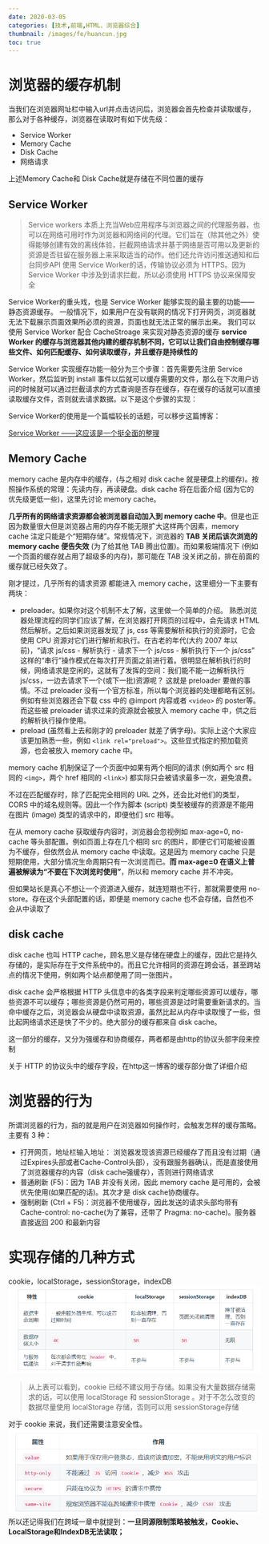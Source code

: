 ```yaml
---
date: 2020-03-05
categories: [技术,前端,HTML、浏览器综合]
thumbnail: /images/fe/huancun.jpg
toc: true
---
```


# 浏览器的缓存机制
<!--more-->
当我们在浏览器网址栏中输入url并点击访问后，浏览器会首先检查并读取缓存，那么对于各种缓存，浏览器在读取时有如下优先级：

- Service Worker
- Memory Cache
- Disk Cache
- 网络请求

上述Memory Cache和 Disk Cache就是存储在不同位置的缓存

## Service Worker

> Service workers 本质上充当Web应用程序与浏览器之间的代理服务器，也可以在网络可用时作为浏览器和网络间的代理。它们旨在（除其他之外）使得能够创建有效的离线体验，拦截网络请求并基于网络是否可用以及更新的资源是否驻留在服务器上来采取适当的动作。他们还允许访问推送通知和后台同步API
> 使用 Service Worker的话，传输协议必须为 HTTPS。因为 Service Worker 中涉及到请求拦截，所以必须使用 HTTPS 协议来保障安全

Service Worker的重头戏，也是 Service Worker 能够实现的最主要的功能——静态资源缓存。
一般情况下，如果用户在没有联网的情况下打开网页，浏览器就无法下载展示页面效果所必须的资源，页面也就无法正常的展示出来。
我们可以使用 Service Worker 配合 CacheStroage 来实现对静态资源的缓存
**service Worker 的缓存与浏览器其他内建的缓存机制不同，它可以让我们自由控制缓存哪些文件、如何匹配缓存、如何读取缓存，并且缓存是持续性的**

Service Worker 实现缓存功能一般分为三个步骤：首先需要先注册 Service Worker，然后监听到 install 事件以后就可以缓存需要的文件，那么在下次用户访问的时候就可以通过拦截请求的方式查询是否存在缓存，存在缓存的话就可以直接读取缓存文件，否则就去请求数据。以下是这个步骤的实现：

Service Worker的使用是一个篇幅较长的话题，可以移步这篇博客：

[Service Worker ——这应该是一个挺全面的整理](https://blog.csdn.net/huangpb123/article/details/89498418)

## Memory Cache
memory cache 是内存中的缓存，(与之相对 disk cache 就是硬盘上的缓存)。按照操作系统的常理：先读内存，再读硬盘。disk cache 将在后面介绍 (因为它的优先级更低一些)，这里先讨论 memory cache。

**几乎所有的网络请求资源都会被浏览器自动加入到 memory cache 中**。但是也正因为数量很大但是浏览器占用的内存不能无限扩大这样两个因素，memory cache 注定只能是个“短期存储”。常规情况下，浏览器的 **TAB 关闭后该次浏览的 memory cache 便告失效** (为了给其他 TAB 腾出位置)。而如果极端情况下 (例如一个页面的缓存就占用了超级多的内存)，那可能在 TAB 没关闭之前，排在前面的缓存就已经失效了。

刚才提过，几乎所有的请求资源 都能进入 memory cache，这里细分一下主要有两块：

- preloader。如果你对这个机制不太了解，这里做一个简单的介绍。
熟悉浏览器处理流程的同学们应该了解，在浏览器打开网页的过程中，会先请求 HTML 然后解析。之后如果浏览器发现了 js, css 等需要解析和执行的资源时，它会使用 CPU 资源对它们进行解析和执行。在古老的年代(大约 2007 年以前)，“请求 js/css - 解析执行 - 请求下一个 js/css - 解析执行下一个 js/css” 这样的“串行”操作模式在每次打开页面之前进行着。很明显在解析执行的时候，网络请求是空闲的，这就有了发挥的空间：我们能不能一边解析执行 js/css，一边去请求下一个(或下一批)资源呢？
这就是 preloader 要做的事情。不过 preloader 没有一个官方标准，所以每个浏览器的处理都略有区别。例如有些浏览器还会下载 css 中的 @import 内容或者 ```<video>``` 的 poster等。
而这些被 preloader 请求过来的资源就会被放入 memory cache 中，供之后的解析执行操作使用。
- preload (虽然看上去和刚才的 preloader 就差了俩字母)。实际上这个大家应该更加熟悉一些，例如 ```<link rel="preload">```。这些显式指定的预加载资源，也会被放入 memory cache 中。


memory cache 机制保证了一个页面中如果有两个相同的请求 (例如两个 src 相同的 ```<img>```，两个 href 相同的 ```<link>```) 都实际只会被请求最多一次，避免浪费。

不过在匹配缓存时，除了匹配完全相同的 URL 之外，还会比对他们的类型，CORS 中的域名规则等。因此一个作为脚本 (script) 类型被缓存的资源是不能用在图片 (image) 类型的请求中的，即便他们 src 相等。

在从 memory cache 获取缓存内容时，浏览器会忽视例如 max-age=0, no-cache 等头部配置。例如页面上存在几个相同 src 的图片，即便它们可能被设置为不缓存，但依然会从 memory cache 中读取。这是因为 memory cache 只是短期使用，大部分情况生命周期只有一次浏览而已。**而 max-age=0 在语义上普遍被解读为“不要在下次浏览时使用”**，所以和 memory cache 并不冲突。

但如果站长是真心不想让一个资源进入缓存，就连短期也不行，那就需要使用 no-store。存在这个头部配置的话，即便是 memory cache 也不会存储，自然也不会从中读取了

## disk cache
disk cache 也叫 HTTP cache，顾名思义是存储在硬盘上的缓存，因此它是持久存储的，是实际存在于文件系统中的。而且它允许相同的资源在跨会话，甚至跨站点的情况下使用，例如两个站点都使用了同一张图片。

disk cache 会严格根据 HTTP 头信息中的各类字段来判定哪些资源可以缓存，哪些资源不可以缓存；哪些资源是仍然可用的，哪些资源是过时需要重新请求的。当命中缓存之后，浏览器会从硬盘中读取资源，虽然比起从内存中读取慢了一些，但比起网络请求还是快了不少的。绝大部分的缓存都来自 disk cache。

这一部分的缓存，又分为强缓存和协商缓存，两者都是由http的协议头部字段来控制

关于 HTTP 的协议头中的缓存字段，在http这一博客的缓存部分做了详细介绍

# 浏览器的行为
所谓浏览器的行为，指的就是用户在浏览器如何操作时，会触发怎样的缓存策略。主要有 3 种：

- 打开网页，地址栏输入地址： 浏览器发现该资源已经缓存了而且没有过期（通过Expires头部或者Cache-Control头部），没有跟服务器确认，而是直接使用了浏览器缓存的内容（disk cache强缓存），否则进行网络请求
- 普通刷新 (F5)：因为 TAB 并没有关闭，因此 memory cache 是可用的，会被优先使用(如果匹配的话)。其次才是 disk cache协商缓存。
- 强制刷新 (Ctrl + F5)：浏览器不使用缓存，因此发送的请求头部均带有 Cache-control: no-cache(为了兼容，还带了 Pragma: no-cache)。服务器直接返回 200 和最新内容


# 实现存储的几种方式
cookie，localStorage，sessionStorage，indexDB
![](/images/assets/20200305112838298.png)

> 从上表可以看到，cookie 已经不建议用于存储。如果没有大量数据存储需求的话，可以使用 localStorage 和 sessionStorage 。对于不怎么改变的数据尽量使用 localStorage 存储，否则可以用 sessionStorage存储

对于 cookie 来说，我们还需要注意安全性。
![](/images/assets/20200305113102796.png)
所以还记得我们在跨域一章中就提到：**一旦同源限制策略被触发，Cookie、LocalStorage和IndexDB无法读取；**
